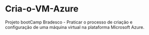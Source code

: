 # Cria-o-VM-Azure
Projeto bootCamp Bradesco - Praticar o processo de criação e configuração de uma máquina virtual na plataforma Microsoft Azure. 
